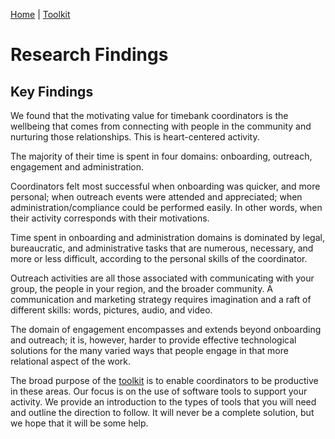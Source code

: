 [Home](index.html) | [Toolkit](Toolkit.html) 


# Research Findings

## Key Findings

We found that the motivating value for timebank coordinators is the wellbeing that comes from connecting with people in the community and nurturing those relationships. This is heart-centered activity. 

The majority of their time is spent in four domains: onboarding, outreach, engagement and administration.

Coordinators felt most successful when onboarding was quicker, and more personal; when outreach events were attended and appreciated; when administration/compliance could be performed easily. In other words, when their activity corresponds with their motivations. 

Time spent in onboarding and administration domains is dominated by legal, bureaucratic, and administrative tasks that are numerous, necessary, and more or less difficult, according to the personal skills of the coordinator. 

Outreach activities are all those associated with communicating with your group, the people in your region, and the broader community. A communication and marketing strategy requires imagination and a raft of different skills: words, pictures, audio, and video.

The domain of engagement encompasses and extends beyond onboarding and outreach; it is, however, harder to provide effective technological solutions for the many varied ways that people engage in that more relational aspect of the work.

The broad purpose of the [toolkit](Toolkit.html) is to enable coordinators to be productive in these areas. Our focus is on the use of software tools to support your activity. We provide an introduction to the types of tools that you will need and outline the direction to follow. It will never be a complete solution, but we hope that it will be some help.
 
